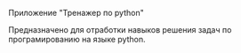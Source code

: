 Приложение "Тренажер по python"

Предназначено для отработки навыков решения задач по програмированию на языке python.

